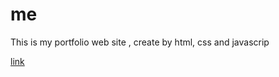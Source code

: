 # me
This is my portfolio web site , create by html, css and javascrip

<a href="https://rony7s.github.io/me">link</a>
